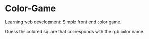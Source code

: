 # Color-Game

Learning web development: Simple front end color game. 

Guess the colored square that cooresponds with the rgb color name. 
